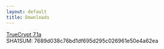 ```yaml
---
layout: default
title: Downloads
---
```

[TrueCrypt 7.1a](/downloads/TrueCrypt_Setup_7.1a.exe)  
SHA1SUM: 7689d038c76bd1df695d295c026961e50e4a62ea
